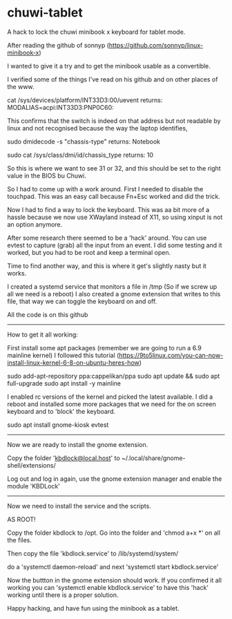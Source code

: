 # chuwi-tablet
A hack to lock the chuwi minibook x keyboard for tablet mode.

After reading the github of sonnyp (https://github.com/sonnyp/linux-minibook-x)

I wanted to give it a try and to get the minibook usable as a convertible.

I verified some of the things I've read on his github and on other places of the www.

cat /sys/devices/platform/INT33D3:00/uevent
returns: MODALIAS=acpi:INT33D3:PNP0C60:

This confirms that the switch is indeed on that address but not readable by linux and not recognised because the way the laptop identifies,

sudo dmidecode -s "chassis-type"
returns: Notebook

sudo cat /sys/class/dmi/id/chassis_type 
returns: 10

So this is where we want to see 31 or 32, and this should be set to the right value in the BIOS bu Chuwi.

So I had to come up with a work around. First I needed to disable the touchpad. This was an easy call because Fn+Esc worked and did the trick.

Now I had to find a way to lock the keyboard. This was aa bit more of a hassle because we now use XWayland instead of X11, so using xinput is not an option anymore.

After some research there seemed to be a 'hack' around. You can use evtest to capture (grab) all the input from an event. I did some testing and it worked, but you had to be root and keep a terminal open. 

Time to find another way, and this is where it get's slightly nasty but it works.

I created a systemd service that monitors a file in /tmp (So if we screw up all we need is a reboot)
I also created a gnome extension that writes to this file, that way we can toggle the keyboard on and off.

All the code is on this github

-----

How to get it all working:

First install some apt packages (remember we are going to run a 6.9 mainline kernel)
I followed this tutorial (https://9to5linux.com/you-can-now-install-linux-kernel-6-8-on-ubuntu-heres-how)

sudo add-apt-repository ppa:cappelikan/ppa
sudo apt update && sudo apt full-upgrade
sudo apt install -y mainline

I enabled rc versions of the kernel and picked the latest available. I did a reboot and installed some more packages that we need for the on screen keyboard and to 'block' the keyboard.

sudo apt install gnome-kiosk evtest

------

Now we are ready to install the gnome extension. 

Copy the folder 'kbdlock@local.host' to ~/.local/share/gnome-shell/extensions/

Log out and log in again, use the gnome extension manager and enable the module 'KBDLock'

-------

Now we need to install the service and the scripts. 

AS ROOT!

Copy the folder kbdlock to /opt.
Go into the folder and 'chmod a+x *' on all the files.

Then copy the file 'kbdlock.service' to /lib/systemd/system/

do a 'systemctl daemon-reload' and next 'systemctl start kbdlock.service' 

Now the buttton in the gnome extension should work. If you confirmed it all working you can 'systemctl enable kbdlock.service' to have this 'hack' working until there is a proper solution.

Happy hacking, and have fun using the minibook as a tablet.

